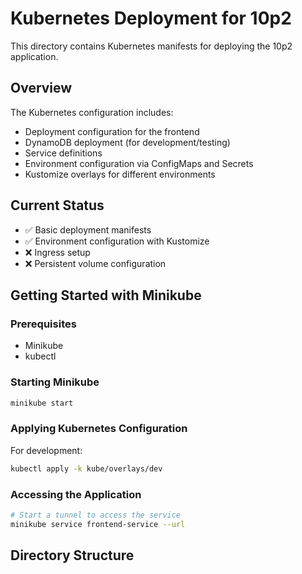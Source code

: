 # Kubernetes Deployment for 10p2

This directory contains Kubernetes manifests for deploying the 10p2 application.

## Overview

The Kubernetes configuration includes:

- Deployment configuration for the frontend
- DynamoDB deployment (for development/testing)
- Service definitions
- Environment configuration via ConfigMaps and Secrets
- Kustomize overlays for different environments

## Current Status

- ✅ Basic deployment manifests
- ✅ Environment configuration with Kustomize
- ❌ Ingress setup
- ❌ Persistent volume configuration

## Getting Started with Minikube

### Prerequisites

- Minikube
- kubectl

### Starting Minikube

```bash
minikube start
```

### Applying Kubernetes Configuration

For development:

```bash
kubectl apply -k kube/overlays/dev
```

### Accessing the Application

```bash
# Start a tunnel to access the service
minikube service frontend-service --url
```

## Directory Structure
